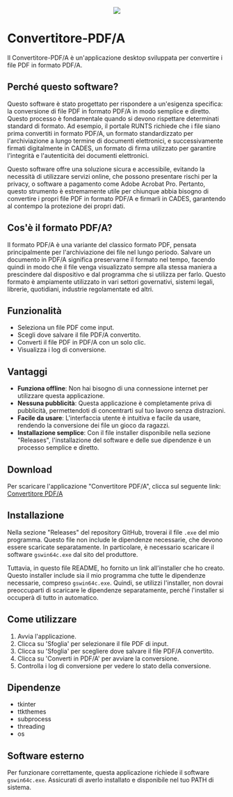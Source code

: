 <p align="center">
  <img src="https://github.com/Nat-Amato/Convertitore-PDF-A/assets/48321178/6cf4ef00-5549-4244-9140-21aabcb48a61" />
</p>

# Convertitore-PDF/A

Il Convertitore-PDF/A è un'applicazione desktop sviluppata per convertire i file PDF in formato PDF/A.

## Perché questo software?
Questo software è stato progettato per rispondere a un'esigenza specifica: la conversione di file PDF in formato PDF/A in modo semplice e diretto. Questo processo è fondamentale quando si devono rispettare determinati standard di formato. Ad esempio, il portale RUNTS richiede che i file siano prima convertiti in formato PDF/A, un formato standardizzato per l'archiviazione a lungo termine di documenti elettronici, e successivamente firmati digitalmente in CADES, un formato di firma utilizzato per garantire l'integrità e l'autenticità dei documenti elettronici. 

Questo software offre una soluzione sicura e accessibile, evitando la necessità di utilizzare servizi online, che possono presentare rischi per la privacy, o software a pagamento come Adobe Acrobat Pro. Pertanto, questo strumento è estremamente utile per chiunque abbia bisogno di convertire i propri file PDF in formato PDF/A e firmarli in CADES, garantendo al contempo la protezione dei propri dati.

## Cos'è il formato PDF/A?
Il formato PDF/A è una variante del classico formato PDF, pensata principalmente per l'archiviazione dei file nel lungo periodo. Salvare un documento in PDF/A significa preservarne il formato nel tempo, facendo quindi in modo che il file venga visualizzato sempre alla stessa maniera a prescindere dal dispositivo e dal programma che si utilizza per farlo. Questo formato è ampiamente utilizzato in vari settori governativi, sistemi legali, librerie, quotidiani, industrie regolamentate ed altri.

## Funzionalità
- Seleziona un file PDF come input.
- Scegli dove salvare il file PDF/A convertito.
- Converti il file PDF in PDF/A con un solo clic.
- Visualizza i log di conversione.

## Vantaggi
- **Funziona offline**: Non hai bisogno di una connessione internet per utilizzare questa applicazione.
- **Nessuna pubblicità**: Questa applicazione è completamente priva di pubblicità, permettendoti di concentrarti sul tuo lavoro senza distrazioni.
- **Facile da usare**: L'interfaccia utente è intuitiva e facile da usare, rendendo la conversione dei file un gioco da ragazzi.
- **Installazione semplice**: Con il file installer disponibile nella sezione "Releases", l'installazione del software e delle sue dipendenze è un processo semplice e diretto.

## Download
Per scaricare l'applicazione "Convertitore PDF/A", clicca sul seguente link: [Convertitore PDF/A](https://mega.nz/file/71EFFApa#T9G_nqHXA-BPZW9MeA_GazpNs3GcCNWoe6ofpoToH0I)

## Installazione
Nella sezione "Releases" del repository GitHub, troverai il file `.exe` del mio programma. Questo file non include le dipendenze necessarie, che devono essere scaricate separatamente. In particolare, è necessario scaricare il software `gswin64c.exe` dal sito del produttore.

Tuttavia, in questo file README, ho fornito un link all'installer che ho creato. Questo installer include sia il mio programma che tutte le dipendenze necessarie, compreso `gswin64c.exe`. Quindi, se utilizzi l'installer, non dovrai preoccuparti di scaricare le dipendenze separatamente, perché l'installer si occuperà di tutto in automatico. 

## Come utilizzare
1. Avvia l'applicazione.
2. Clicca su 'Sfoglia' per selezionare il file PDF di input.
3. Clicca su 'Sfoglia' per scegliere dove salvare il file PDF/A convertito.
4. Clicca su 'Converti in PDF/A' per avviare la conversione.
5. Controlla i log di conversione per vedere lo stato della conversione.

## Dipendenze
- tkinter
- ttkthemes
- subprocess
- threading
- os

## Software esterno
Per funzionare correttamente, questa applicazione richiede il software `gswin64c.exe`. Assicurati di averlo installato e disponibile nel tuo PATH di sistema.
